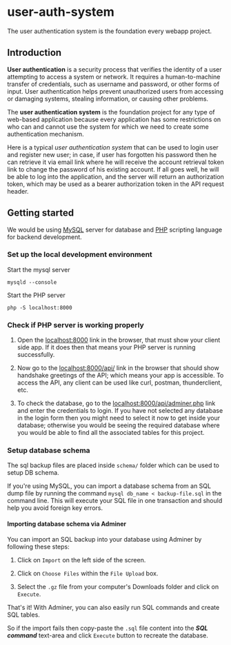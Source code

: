 # user-auth-system

The user authentication system is the foundation every webapp project.

## Introduction

**User authentication** is a security process that verifies the identity of a user attempting to access a system or network. It requires a human-to-machine transfer of credentials, such as username and password, or other forms of input. User authentication helps prevent unauthorized users from accessing or damaging systems, stealing information, or causing other problems.

The **user authentication system** is the foundation project for any type of web-based application because every application has some restrictions on who can and cannot use the system for which we need to create some authentication mechanism.

Here is a typical *user authentication system* that can be used to login user and register new user; in case, if user has forgotten his password then he can retrieve it via email link where he will receive the account retrieval token link to change the password of his existing account. If all goes well, he will be able to log into the application, and the server will return an authorization token, which may be used as a bearer authorization token in the API request header.

## Getting started

We would be using [MySQL](https://www.mysql.com) server for database and [PHP](https://www.php.net) scripting language for backend development.

### Set up the local development environment

Start the mysql server

    mysqld --console

Start the PHP server

    php -S localhost:8000

### Check if PHP server is working properly

1.  Open the [localhost:8000](http://localhost:8000/) link in the browser, that must show your client side app. If it does then that means your PHP server is running successfully.

2.  Now go to the [localhost:8000/api/](http://localhost:8000/api/) link in the browser that should show handshake greetings of the API; which means your app is accessible. To access the API, any client can be used like  curl, postman, thunderclient, etc.

3.  To check the database, go to the [localhost:8000/api/adminer.php](http://localhost:8000/api/adminer.php) link and enter the credentials to login. If you have not selected any database in the login form then you might need to select it now to get inside your database; otherwise you would be seeing the required database where you would be able to find all the associated tables for this project.

### Setup database schema

The sql backup files are placed inside `schema/` folder which can be used to setup DB schema.

If you're using MySQL, you can import a database schema from an SQL dump file by running the command `mysql db_name < backup-file.sql` in the command line. This will execute your SQL file in one transaction and should help you avoid foreign key errors.

#### Importing database schema via Adminer

You can import an SQL backup into your database using Adminer by following these steps:

1.  Click on `Import` on the left side of the screen.

2.  Click on `Choose Files` within the `File Upload` box.

3.  Select the `.gz` file from your computer's Downloads folder and click on `Execute`.

That's it! With Adminer, you can also easily run SQL commands and create SQL tables.

So if the import fails then copy-paste the `.sql` file content into the ***SQL command*** text-area and click `Execute` button to recreate the database.
